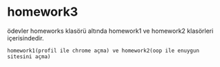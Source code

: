 # homework3

ödevler homeworks klasörü altında homework1 ve homework2 klasörleri içerisindedir.

```
homework1(profil ile chrome açma) ve homework2(oop ile enuygun sitesini açma) 
```
